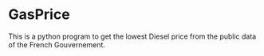 # GasPrice
This is a python program to get the lowest Diesel price from the public data of the French Gouvernement.
